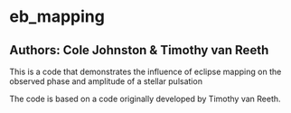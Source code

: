 # eb_mapping

## Authors: Cole Johnston & Timothy van Reeth

This is a code that demonstrates the influence of eclipse mapping on the observed phase and amplitude of a stellar pulsation

The code is based on a code originally developed by Timothy van Reeth.
